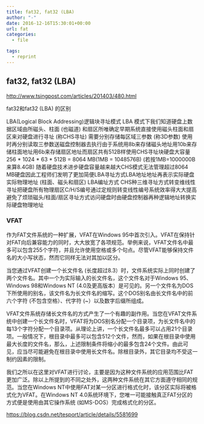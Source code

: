 ```yaml
---
title: fat32, fat32 (LBA) 
author: "-"
date: 2016-12-16T15:30:01+00:00
url: fat
categories:
  - file

tags:
  - reprint
---
```

## fat32, fat32 (LBA)

http://www.tsingpost.com/articles/201403/480.html

fat32和fat32 (LBA) 的区别
  
LBA(Logical Block Addressing)逻辑块寻址模式 LBA 模式下我们知道硬盘上数据区域由所磁头、柱面 (也磁道) 和扇区所唯确定早期系统直接使用磁头柱面和扇区来对硬盘进行寻址 (称CHS寻址) 需要分别存储每区域三参数 (称3D参数) 使用时再分别读取三参数送磁盘控制器去执行由于系统用8b来存储磁头地址用10b来存储柱面地址用6b来存储扇区地址而扇区共有512B样使用CHS寻址块硬盘大容量256 \* 1024 \* 63 * 512B = 8064 MB(1MB = 1048576B) (若按1MB=1000000B来算8.4GB) 随着硬盘技术进步硬盘容量越来越大CHS模式无法管理超过8064 MB硬盘因此工程师们发明了更加简便LBA寻址方式LBA地址地址再表示实际硬盘实际物理地址 (柱面、磁头和扇区) LBA编址方式 CHS种三维寻址方式转变维线性寻址把硬盘所有物理扇区C/H/S编号通过定规则转变线性编号系统效率得大大提高避免了烦琐磁头/柱面/扇区寻址方式访问硬盘时由硬盘控制器再种逻辑地址转换实际硬盘物理地址

### VFAT

作为FAT文件系统的一种扩展，VFAT在Windows 95中首次引入。VFAT在保持针对FAT向后兼容能力的同时，大大放宽了各项规范。举例来说，VFAT文件名中最多可以包含255个字符，并且允许使用空格或多个句点。尽管VFAT能够保持文件名的大小写状态，然而它同样无法对其加以区分。

当您通过VFAT创建一个长文件名 (长度超过8.3）时，文件系统实际上同时创建了两个文件名。其中一个为实际输入的长文件名，这个文件名对于Windows 95、Windows 98和Windows NT (4.0及更高版本）是可见的。另一个文件名为DOS下所使用的别名，该文件名为长文件名的缩写。这个DOS别名由长文件名中的前六个字符 (不包含空格）、代字符 (~）以及数字后缀所组成。

VFAT文件系统存储长文件名的方式产生了一个有趣的副作用。当您在VFAT文件系统中创建一个长文件名时，VFAT将为DOS别名分配一个目录项，为长文件名中的每13个字符分配一个目录项。从理论上讲，一个长文件名最多可以占用21个目录项。一般情况下，根目录中最多可以包含512个文件，然而，如果在根目录中使用最大长度的文件名，那么，上述限制条件将缩小的最多包含24个文件。由此可见，应当尽可能避免在根目录中使用长文件名。除根目录外，其它目录均不受这一制约因素的限制。

我们之所以在这里对VFAT进行讨论，主要是因为这种文件系统的应用范围比FAT更加广泛。除以上所提到的不同之处外，这两种文件系统在其它方面遵守相同的规范。当您在Windows NT中使用FAT对某一分区进行格式化时，该分区实际将被格式化为VFAT。在Windows NT 4.0系统环境下，您唯一可能接触真正FAT分区的方式便是使用由其它操作系统 (如MS-DOS）完成格式化的分区。

<https://blog.csdn.net/tesport/article/details/5581699>
